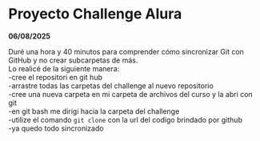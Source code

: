 # Proyecto Challenge Alura

**06/08/2025**

Duré una hora y 40 minutos para comprender cómo sincronizar Git con GitHub y no crear subcarpetas de más.    
Lo realicé de la siguiente manera:  
-cree el repositori en git hub     
-arrastre todas las carpetas del challenge al nuevo repositorio     
-cree una nueva carpeta en mi carpeta de archivos del curso y la abri con git     
-en git bash me dirigi hacia la carpeta del challenge    
-utilize el comando `git clone` con la url del codigo brindado por github   
-ya quedo todo sincronizado   

